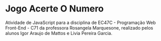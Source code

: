 # Jogo Acerte O Numero
Atividade de JavaScript para a disciplina de EC47C - Programação Web Front-End - C71 da professora Rosangela Marquesone, realizado pelos alunos Igor Araujo de Mattos e Livia Pereira Garcia.
